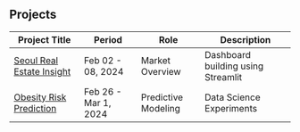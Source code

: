 ## Projects

| Project Title |    Period     |     Role     |     Description     | 
| ------------- | ------------- | ------------ | --------------------|
| [Seoul Real Estate Insight](https://github.com/dsmondo/miniProject) | Feb 02 - 08, 2024 | Market Overview | Dashboard building using Streamlit |
| [Obesity Risk Prediction](https://github.com/dsmondo/kaggle) | Feb 26 - Mar 1, 2024 | Predictive Modeling | Data Science Experiments |
